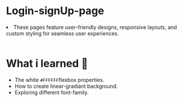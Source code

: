 # Login-signUp-page

<li>These pages feature user-friendly designs, responsive layouts, and custom styling for seamless user experiences.</li><br>

# What i learned 🧠
- The white `#FFFFFF`flexbox properties.
- How to create linear-gradiant background.
- Exploring different font-family.


